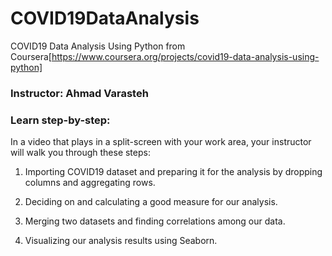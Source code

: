 # COVID19DataAnalysis
COVID19 Data Analysis Using Python from Coursera[https://www.coursera.org/projects/covid19-data-analysis-using-python]
### Instructor: Ahmad Varasteh
### Learn step-by-step:
In a video that plays in a split-screen with your work area, your instructor will walk you through these steps:

1. Importing COVID19 dataset and preparing it for the analysis by dropping columns and aggregating rows.

2. Deciding on and calculating a good measure for our analysis.

3. Merging two datasets and finding correlations among our data.

4. Visualizing our analysis results using Seaborn.